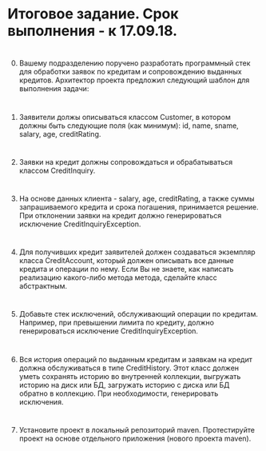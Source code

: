 # Итоговое задание. Срок выполнения - к 17.09.18.
#
0. Вашему подразделению поручено разработать программный стек для обработки заявок по кредитам и сопровождению выданных кредитов.
 Архитектор проекта предложил следующий шаблон для выполнения задачи:
#
 1. Заявители должы описываться классом Customer, в котором должны быть следующие поля (как минимум):
 id, name, sname, salary, age, creditRating.
#
 2. Заявки на кредит должны сопровождаться и обрабатываться классом CreditInquiry.
#
 3. На основе данных клиента - salary, age, creditRating, а также суммы запрашиваемого кредита и срока погашения, принимается решение. 
 При отклонении заявки на кредит должно генерироваться исключение CreditInquiryException.
#
 4. Для получивших кредит заявителей должен создаваться экземпляр класса CreditAccount, 
 который должен описывать все данные кредита и операции по нему. 
 Если Вы не знаете, как написать реализацию какого-либо метода метода, сделайте класс абстрактным. 
#
 5. Добавьте стек исключений, обслуживающий операции по кредитам. Например, при превышении лимита по кредиту, 
 должно генерироваться исключение CreditInquiryException.
#
 6. Вся история операций по выданным кредитам и заявкам на кредит должна обслуживаться в типе CreditHistory.
 Этот класс должен уметь сохранять историю во внутренней коллекции, выгружать историю на диск или БД, 
 загружать историю с диска или БД обратно в коллекцию. При необходимости, генерировать исключения.
#
 7. Установите проект в локальный репозиторий maven. Протестируйте проект на основе отдельного приложения (нового проекта maven).
